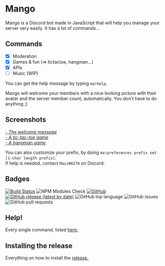 # Mango 
Mango is a Discord bot made in JavaScript that will help you manage your server very easily. It has a lot of commands...

## Commands
- [x] Moderation
- [x] Games & fun (=> tictactoe, hangman...)
- [x] APIs
- [ ] Music (WIP) 

You can get the help message by typing ```ma!help```.

Mango will welcome your members with a nice-looking picture with their avatar and the server member count, automatically. You don't have to do anything ;)

## Screenshots
_[- The welcome message](https://i.imgur.com/4bHzTKQ.png)_<br>
_[- A tic-tac-toe game](https://i.imgur.com/krE0rOa.png)_<br>
_[- A hangman game](https://i.imgur.com/f6P2a1P.png)_

You can also customize your prefix, by doing ```ma!preferences prefix set [1-char length prefix]```. <br>
If help is needed, contact ```Mazz#0270``` on Discord.
   
## Badges
[![Build Status](https://travis-ci.com/Ma15fo43/Mango.svg?branch=master)](https://travis-ci.com/Ma15fo43/Mango)
![NPM Modules Check](https://github.com/Ma15fo43/Mango/workflows/NPM%20Modules%20Check/badge.svg?branch=master)
[![GitHub](https://img.shields.io/github/license/Ma15fo43/Mango)](https://github.com/Ma15fo43/Mango/blob/master/LICENSE)
[![GitHub release (latest by date)](https://img.shields.io/github/v/release/Ma15fo43/Mango)](https://github.com/Ma15fo43/Mango/releases/latest)
![GitHub top language](https://img.shields.io/github/languages/top/Ma15fo43/Mango)
![GitHub issues](https://img.shields.io/github/issues/Ma15fo43/Mango)
![GitHub pull requests](https://img.shields.io/github/issues-pr/Ma15fo43/Mango)


## Help! 
Every single command, listed [here.](https://github.com/Ma15fo43/Mango/wiki/Commands!)

## Installing the release
Everything on how to install the [release.](https://github.com/Ma15fo43/Mango/wiki/Commands!)
